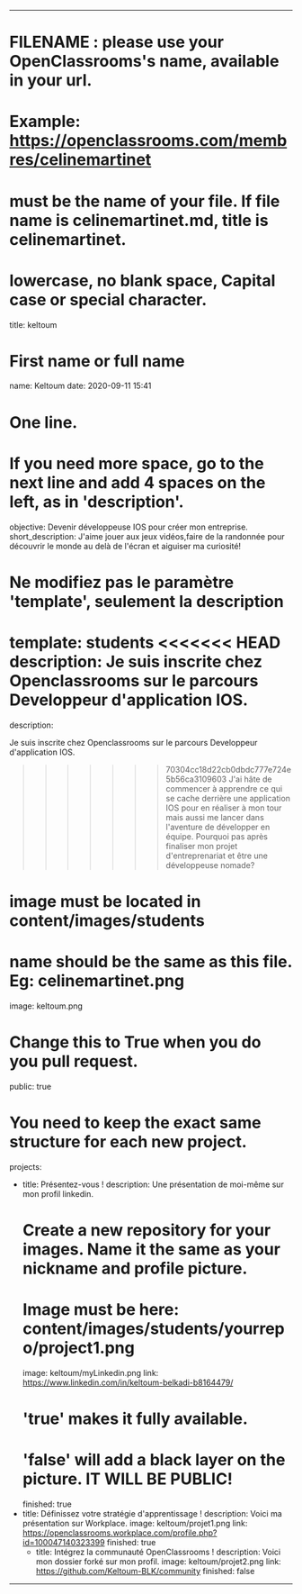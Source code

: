 ---

# FILENAME : please use your OpenClassrooms's name, available in your url.
# Example: https://openclassrooms.com/membres/celinemartinet
# must be the name of your file. If file name is celinemartinet.md, title is celinemartinet.
# lowercase, no blank space, Capital case or special character.
title: keltoum

# First name or full name
name: Keltoum
date: 2020-09-11 15:41

# One line.
# If you need more space, go to the next line and add 4 spaces on the left, as in 'description'.
objective: Devenir développeuse IOS pour créer mon entreprise.
short_description: J'aime jouer aux jeux vidéos,faire de la randonnée pour découvrir le monde au delà de l'écran et aiguiser ma curiosité! 

# Ne modifiez pas le paramètre 'template', seulement la description
template: students
<<<<<<< HEAD
description: Je suis inscrite chez Openclassrooms sur le parcours Developpeur d'application IOS. 
=======
description: 

Je suis inscrite chez Openclassrooms sur le parcours Developpeur d'application IOS. 
>>>>>>> 70304cc18d22cb0dbdc777e724e5b56ca3109603
J'ai hâte de commencer à apprendre ce qui se cache derrière une application IOS pour en réaliser à mon tour mais aussi me lancer dans l'aventure de développer en équipe.
Pourquoi pas après finaliser mon projet d'entreprenariat et être une développeuse nomade?

# image must be located in content/images/students
# name should be the same as this file. Eg: celinemartinet.png
image: keltoum.png

# Change this to True when you do you pull request.
public: true

# You need to keep the exact same structure for each new project.
projects:
  - title: Présentez-vous !
    description: Une présentation de moi-même sur mon profil linkedin.
    # Create a new repository for your images. Name it the same as your nickname and profile picture.
    # Image must be here: content/images/students/yourrepo/project1.png
    image: keltoum/myLinkedin.png
    link: https://www.linkedin.com/in/keltoum-belkadi-b8164479/
    # 'true' makes it fully available.
    # 'false' will add a black layer on the picture. IT WILL BE PUBLIC!
    finished: true
  - title: Définissez votre stratégie d'apprentissage !
    description: Voici ma présentation sur Workplace.
    image: keltoum/projet1.png
    link: https://openclassrooms.workplace.com/profile.php?id=100047140323399
    finished: true
    - title: Intégrez la communauté OpenClassrooms !
        description: Voici mon dossier forké sur mon profil.
        image: keltoum/projet2.png
        link: https://github.com/Keltoum-BLK/community
        finished: false


---